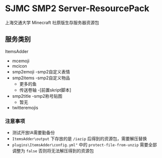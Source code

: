 # SJMC SMP2 Server-ResourcePack

上海交通大学 Minecraft 社原版生存服务器资源包

## 服务类别

ItemsAdder

* mcemoji
* mcicon
* smp2emoji -smp2自定义表情
* smp2items -smp2自定义物品
  * 更多的鱼
  * 传送卷轴 -[前置skript脚本]
* smp2title -smp2称号贴图
  * 暂无
* twitteremojis

### 注意事项
* 测试开放IA需要勤备份
* `ItemsAdder\output` 下存放的是 `/iazip` 后得到的资源包，需要解压替换
* `plugins\ItemsAdder\config.yml"` 中的 `protect-file-from-unzip` 需要全部调整为 `false` 否则将无法解压得到的资源包